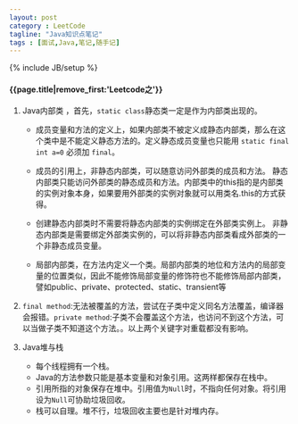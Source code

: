 ```yaml
---
layout: post
category : LeetCode
tagline: "Java知识点笔记"
tags : [面试,Java,笔记,随手记]
---
```

{% include JB/setup %}

<h4>{{page.title|remove_first:'Leetcode之'}}</h4>

1. Java内部类 ，首先，`static class`静态类一定是作为内部类出现的。
	
	 * 成员变量和方法的定义上，如果内部类不被定义成静态内部类，那么在这个类中是不能定义静态方法的。定义静态成员变量也只能用 `static final int a=0` 必须加 `final`。 
	 
	 * 成员的引用上，非静态内部类，可以随意访问外部类的成员和方法。
	 静态内部类只能访问外部类的静态成员和方法。内部类中的this指的是内部类的实例对象本身，如果要用外部类的实例对象就可以用类名.this的方式获得。
	
	 *  创建静态内部类时不需要将静态内部类的实例绑定在外部类实例上。
	 非静态内部类是需要绑定外部类实例的，可以将非静态内部类看成外部类的一个非静态成员变量。
	 
	 *  局部内部类，在方法内定义一个类。局部内部类的地位和方法内的局部变量的位置类似，因此不能修饰局部变量的修饰符也不能修饰局部内部类，譬如public、private、protected、static、transient等 

2. `final method`:无法被覆盖的方法，尝试在子类中定义同名方法覆盖，编译器会报错。`private method`:子类不会覆盖这个方法，也访问不到这个方法，可以当做子类不知道这个方法。。以上两个关键字对重载都没有影响。

3. Java堆与栈

	* 每个线程拥有一个栈。
	* Java的方法参数只能是基本变量和对象引用。这两样都保存在栈中。
	* 引用所指的对象保存在堆中。引用值为`Null`时，不指向任何对象。将引用设为`Null`可协助垃圾回收。
	*  栈可以自理。堆不行，垃圾回收主要也是针对堆内存。